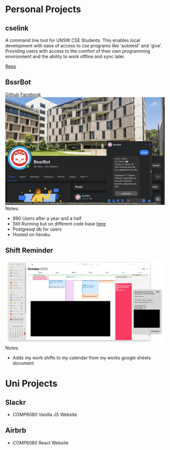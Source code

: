 # Personal Projects
## cselink
A command line tool for UNSW CSE Students. This enables local development with ease of access to cse programs like 'autotest' and 'give'. Providing users with access to the comfort of their own programming environment and the ability to work offline and sync later.

[Repo](https://github.com/flynnlambrechts/cselink)


## BssrBot

[Github](https://github.com/flynnlambrechts/bssrbot3)
[Facebook](https://www.facebook.com/BssrBot1)
![BssrBot Facebook](./BssrBot.png)
Notes:
- 890 Users after a year and a half
- Still Running but on different code base [here](https://github.com/BssrBot/bssrbot4)
- Postgresql db for users
- Hosted on heroku


## Shift Reminder
![Shift Reminder](./ShiftReminder.png)
Notes:
- Adds my work shifts to my calendar from my works google sheets document

# Uni Projects
## Slackr
- COMP6080 Vanilla JS Website 
## Airbrb
- COMP6080 React Website


<!--
**flynnlambrechts/flynnlambrechts** is a ✨ _special_ ✨ repository because its `README.md` (this file) appears on your GitHub profile.

Here are some ideas to get you started:

- 🔭 I’m currently working on ...
- 🌱 I’m currently learning ...
- 👯 I’m looking to collaborate on ...
- 🤔 I’m looking for help with ...
- 💬 Ask me about ...
- 📫 How to reach me: ...
- 😄 Pronouns: ...
- ⚡ Fun fact: ...
-->
